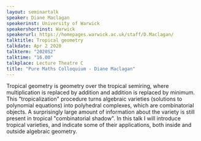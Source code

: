 ```yaml
---
layout: seminartalk
speaker: Diane Maclagan
speakerinst: University of Warwick
speakershortinst: Warwick
speakerurl: https://homepages.warwick.ac.uk/staff/D.Maclagan/
talktitle: Tropical geometry
talkdate: Apr 2 2020
talkterm: "2020S2"
talktime: "16.00"
talkplace: Lecture Theatre C
title: "Pure Maths Colloquium - Diane Maclagan"
---
```


 Tropical geometry is geometry over the tropical semiring, where
multiplication is replaced by addition and addition is replaced by
minimum. This "tropicalization" procedure turns algebraic varieties
(solutions to polynomial equations) into polyhedral complexes, which
are combinatorial objects. A surprisingly large amount of information
about the variety is still present in tropical "combinatorial
shadow". In this talk I will introduce tropical varieties, and
indicate some of their applications, both inside and outside algebraic
geometry.